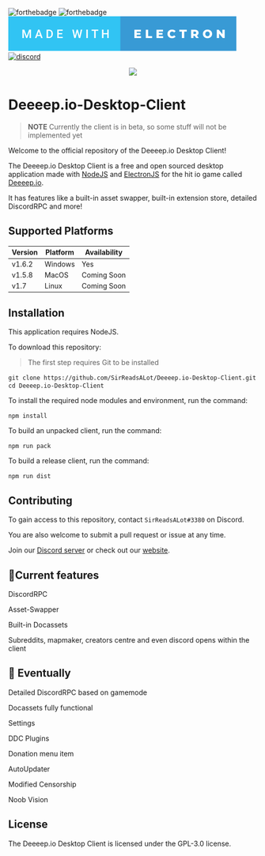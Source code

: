 ![forthebadge](https://forthebadge.com/images/badges/made-with-javascript.svg) ![forthebadge](https://forthebadge.com/images/badges/open-source.svg) ![forthebadge](.idea/made-with-electron.svg) [![discord](https://img.shields.io/discord/841929038620786689?label=DISCORD%20SERVER&style=for-the-badge)](https://discord.gg/BMHVrKYeem)

<p align="center">
  <img src="./build/Logo_182x187.png">
</p>

# Deeeep.io-Desktop-Client

> **NOTE** Currently the client is in beta, so some stuff will not be implemented yet

Welcome to the official repository of the Deeeep.io Desktop Client!

The Deeeep.io Desktop Client is a free and open sourced desktop application made with [NodeJS](https://nodejs.org/en/) and [ElectronJS](https://www.electronjs.org/) for the hit io game called [Deeeep.io](https://deeeep.io).

It has features like a built-in asset swapper, built-in extension store, detailed DiscordRPC and more!

## Supported Platforms

| Version | Platform | Availability| 
| ------- | -------- | ----------- |
| v1.6.2  | Windows  | Yes | 
| v1.5.8    | MacOS    | Coming Soon |
| v1.7    | Linux | Coming Soon |

## Installation

This application requires NodeJS.

To download this repository:

> The first step requires Git to be installed
```
git clone https://github.com/SirReadsALot/Deeeep.io-Desktop-Client.git
cd Deeeep.io-Desktop-Client
```

To install the required node modules and environment, run the command:

```
npm install
```

To build an unpacked client, run the command:

```
npm run pack
```

To build a release client, run the command:

```
npm run dist
```

## Contributing

To gain access to this repository, contact `SirReadsALot#3380` on Discord.

You are also welcome to submit a pull request or issue at any time.

Join our [Discord server](https://discord.gg/BMHVrKYeem) or check out our [website](https://sralcodeproj.netlify.app/deeeep.io_desktop_client).

## 🚀Current features

DiscordRPC

Asset-Swapper

Built-in Docassets

Subreddits, mapmaker, creators centre and even discord opens within the client

## 🤔 Eventually

Detailed DiscordRPC based on gamemode

Docassets fully functional

Settings

DDC Plugins

Donation menu item

AutoUpdater

Modified Censorship

Noob Vision

## License

The Deeeep.io Desktop Client is licensed under the GPL-3.0 license.
